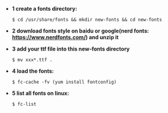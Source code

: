 - **1 create a fonts directory:**

    `$ cd /usr/share/fonts && mkdir new-fonts && cd new-fonts`

- **2 download fonts style on baidu or google(nerd fonts: https://www.nerdfonts.com/) and unzip it**

- **3 add your ttf file into this new-fonts directory**
    
    `$ mv xxx*.ttf .`

- **4 load the fonts:**

    `$ fc-cache -fv (yum install fontconfig)`

- **5 list all fonts on linux:**
    
    `$ fc-list`
